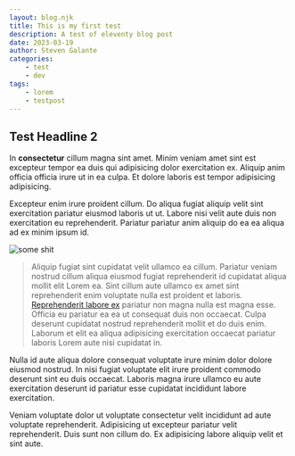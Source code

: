 ```yaml
---
layout: blog.njk
title: This is my first test
description: A test of eleventy blog post
date: 2023-03-19
author: Steven Galante
categories:
    - test
    - dev
tags:
    - lorem
    - testpost
---
```


## Test Headline 2

In **consectetur** cillum magna sint amet. Minim veniam amet sint est excepteur tempor ea duis qui adipisicing dolor exercitation ex. Aliquip anim officia officia irure ut in ea culpa. Et dolore laboris est tempor adipisicing adipisicing.

Excepteur enim irure proident cillum. Do aliqua fugiat aliquip velit sint exercitation pariatur eiusmod laboris ut ut. Labore nisi velit aute duis non exercitation eu reprehenderit. Pariatur pariatur anim aliquip do ea ea aliqua ad ex minim ipsum id.

![some shit](/images/page-with-curl-apple.png)

> Aliquip fugiat sint cupidatat velit ullamco ea cillum. Pariatur veniam nostrud cillum aliqua eiusmod fugiat reprehenderit id cupidatat aliqua mollit elit Lorem ea. Sint cillum aute ullamco ex amet sint reprehenderit enim voluptate nulla est proident et laboris. [Reprehenderit labore ex](https://smgalante.com/) pariatur non magna nulla est magna esse. Officia eu pariatur ea ea ut consequat duis non occaecat. Culpa deserunt cupidatat nostrud reprehenderit mollit et do duis enim. Laborum et elit ea aliqua adipisicing exercitation occaecat pariatur laboris Lorem aute nisi cupidatat in.

Nulla id aute aliqua dolore consequat voluptate irure minim dolor dolore eiusmod nostrud. In nisi fugiat voluptate elit irure proident commodo deserunt sint eu duis occaecat. Laboris magna irure ullamco eu aute exercitation deserunt id pariatur esse cupidatat incididunt labore exercitation.

Veniam voluptate dolor ut voluptate consectetur velit incididunt ad aute voluptate reprehenderit. Adipisicing ut excepteur pariatur velit reprehenderit. Duis sunt non cillum do. Ex adipisicing labore aliquip velit et sint aute.
